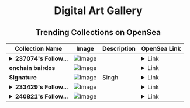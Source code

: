 <div align="center">

# Digital Art Gallery

## Trending Collections on OpenSea

| Collection Name                       | Image                                                                                     | Description                       | OpenSea Link                                                                                          |
|---------------------------------------|-------------------------------------------------------------------------------------------|-----------------------------------|--------------------------------------------------------------------------------------------------------|
| **<details><summary>237074's Follow...</summary>237074's Follower</details>** | ![Image](https://i.seadn.io/s/raw/files/19f9f090920392cc3650cbdf4361755b.png?w=500&auto=format?w=200&auto=format) |  | <details><summary>Link</summary>[237074's Follower](https://opensea.io/collection/237074-s-follower)</details> |
| **onchain bairdos** | ![Image](https://i.seadn.io/s/raw/files/447a83435422ecfa6dce3c0683f6f408.png?w=500&auto=format?w=200&auto=format) |  | <details><summary>Link</summary>[onchain bairdos](https://opensea.io/collection/onchain-bairdos)</details> |
| **Signature** | ![Image](https://i.seadn.io/s/raw/files/fddc12beddde79dd9a6d8a8473b42440.png?w=500&auto=format?w=200&auto=format) | Singh | <details><summary>Link</summary>[Signature](https://opensea.io/collection/signature-26)</details> |
| **<details><summary>233429's Follow...</summary>233429's Follower</details>** | ![Image](https://i.seadn.io/s/raw/files/19f9f090920392cc3650cbdf4361755b.png?w=500&auto=format?w=200&auto=format) |  | <details><summary>Link</summary>[233429's Follower](https://opensea.io/collection/233429-s-follower)</details> |
| **<details><summary>240821's Follow...</summary>240821's Follower</details>** | ![Image](https://i.seadn.io/s/raw/files/19f9f090920392cc3650cbdf4361755b.png?w=500&auto=format?w=200&auto=format) |  | <details><summary>Link</summary>[240821's Follower](https://opensea.io/collection/240821-s-follower)</details> |

</div>